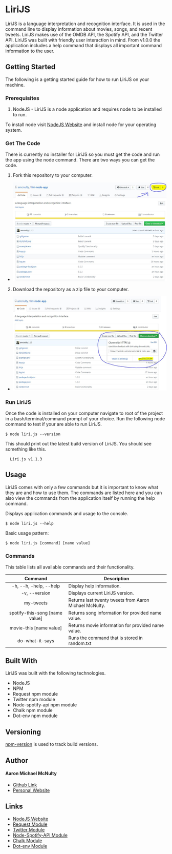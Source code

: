 # LiriJS
LiriJS is a language interpretation and recognition interface. It is used in the command line to display information about movies, songs, and recent tweets. LiriJS makes use of the OMDB API, the Spotify API, and the Twitter API. LiriJS was built with friendly user interaction in mind. From v1.0.0 the application includes a help command that displays all important command information to the user.

## Getting Started
The following is a getting started guide for how to run LiriJS on your machine.

### Prerequisites
1. NodeJS - LiriJS is a node application and requires node to be installed to run.

To install node visit [NodeJS Website](https://nodejs.org/en/ "Node.js") and install node for your operating system.

### Get The Code
There is currently no installer for LiriJS so you must get the code and run the app using the node command. There are two ways you can get the code.
1. Fork this repository to your computer.
  * ![Fork This Repo](https://raw.githubusercontent.com/amcnulty/liri-node-app/master/readme_res/fork.JPG "Fork This Repo")
2. Download the repository as a zip file to your computer.
  * ![Download This Repo](https://raw.githubusercontent.com/amcnulty/liri-node-app/master/readme_res/download.JPG "Download This Repo")

### Run LiriJS
Once the code is installed on your computer navigate to root of the project in a bash/terminal/command prompt of your choice. Run the following node command to test if your are able to run LiriJS.

```
$ node liri.js --version
```

This should print out the latest build version of LiriJS. You should see something like this.

```
  Liri.js v1.1.3
```

## Usage
LiriJS comes with only a few commands but it is important to know what they are and how to use them. The commands are listed here and you can also view the commands from the application itself by running the help command.

Displays application commands and usage to the console.
```
$ node liri.js --help
```

Basic usage pattern:
```
$ node liri.js [command] [name value]
```

### Commands
This table lists all available commands and their functionality.

|Command                        |Description                                                   |
|:-----------------------------:|--------------------------------------------------------------|
|-h, --h, -help, --help         |Display help information.                                     |
|-v, --version                  |Displays current LiriJS version.                              |
|my-tweets                      |Returns last twenty tweets from Aaron Michael McNulty.        |
|spotify-this-song [name value] |Returns song information for provided name value.             |
|movie-this [name value]        |Returns movie information for provided name value.            |
|do-what-it-says                |Runs the command that is stored in random.txt                 |

## Built With
LiriJS was built with the following technologies.

* NodeJS
* NPM
* Request npm module
* Twitter npm module
* Node-spotify-api npm module
* Chalk npm module
* Dot-env npm module

## Versioning
[npm-version](https://docs.npmjs.com/cli/version "version | npm Documentation") is used to track build versions.

## Author
#### Aaron Michael McNulty
* [Github Link](https://github.com/amcnulty "amcnulty (Aaron Michael McNulty)")
* [Personal Website](http://www.aaronmichael.tk "Aaron Michael McNulty")

## Links
* [NodeJS Website](https://nodejs.org/en/ "Node.js")
* [Request Module](https://www.npmjs.com/package/request "Request")
* [Twitter Module](https://www.npmjs.com/package/twitter "Twitter")
* [Node-Spotify-API Module](https://www.npmjs.com/package/node-spotify-api "Node-Spotify-API")
* [Chalk Module](https://www.npmjs.com/package/chalk "Chalk")
* [Dot-env Module](https://www.npmjs.com/package/dot-env "Dot-env")